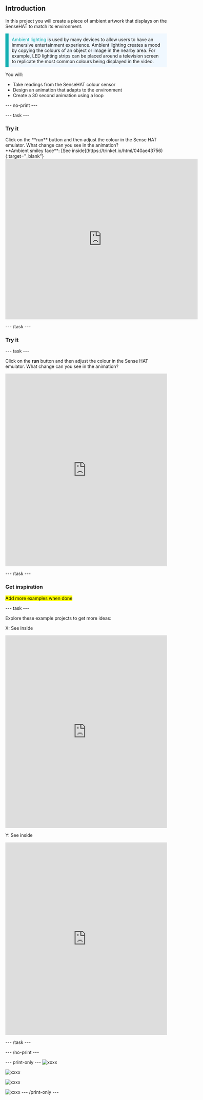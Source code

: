 ## Introduction

In this project you will create a piece of ambient artwork that displays on the SenseHAT to match its environment. 

<p style="border-left: solid; border-width:10px; border-color: #0faeb0; background-color: aliceblue; padding: 10px;">
<span style="color: #0faeb0">Ambient lighting</span> is used by many devices to allow users to have an immersive entertainment experience. Ambient lighting creates a mood by copying the colours of an object or image in the nearby area. For example, LED lighting strips can be placed around a television screen to replicate the most common colours being displayed in the video.
</p>

You will:

+ Take readings from the SenseHAT colour sensor
+ Design an animation that adapts to the environment
+ Create a 30 second animation using a loop 


--- no-print ---

--- task ---

### Try it
<div style="display: flex; flex-wrap: wrap">
<div style="flex-basis: 175px; flex-grow: 1">  
Click on the **run** button and then adjust the colour in the Sense HAT emulator. What change can you see in the animation? 
</div>
<div>
**Ambient smiley face**: [See inside](https://trinket.io/html/040ae43756){:target="_blank"}

<iframe src="https://trinket.io/embed/html/040ae43756?outputOnly=true" width="600" height="500" frameborder="0" marginwidth="0" marginheight="0" allowfullscreen></iframe>
</div>
</div>

--- /task ---














### Try it 

--- task ---

Click on the **run** button and then adjust the colour in the Sense HAT emulator. What change can you see in the animation? 

<iframe src="https://trinket.io/embed/python/040ae43756" width="100%" height="600" frameborder="0" marginwidth="0" marginheight="0" allowfullscreen></iframe>

--- /task ---

### Get inspiration 

<mark>Add more examples when done</mark>

--- task ---

Explore these example projects to get more ideas:

X: See inside
<iframe src="https://trinket.io/embed/python/90d07072bc" width="100%" height="600" frameborder="0" marginwidth="0" marginheight="0" allowfullscreen></iframe>

Y: See inside
<iframe src="https://trinket.io/embed/python/d529175079" width="100%" height="600" frameborder="0" marginwidth="0" marginheight="0" allowfullscreen></iframe>

--- /task ---

--- /no-print ---

--- print-only ---
![xxxx](images/solution.PNG)

![xxxx](images/solution.PNG)

![xxxx](images/solution.PNG)

![xxxx](images/solution.PNG)
--- /print-only ---


